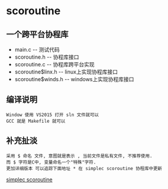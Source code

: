 # scoroutine
## 一个跨平台协程库

* main.c              --  测试代码
* scoroutine.h        --  协程库接口
* scoroutine.c        --  协程库跨平台实现
* scoroutine$linx.h   --  linux上实现协程库接口
* scoroutine$winds.h  --  windows上实现协程库接口

## 编译说明
    Window 使用 VS2015 打开 sln 文件就可以
    GCC 就是 Makefile 就可以
  
## 补充扯淡
    采用 $ 命名 文件, 意图就是表示 , 当前文件是私有文件, 不推荐使用.
    而 $ 字符是C中, 变量命名一个"特殊"字符. 
    更加详细版本 可以追踪下面地址 * 在 simplec scoroutine 协程库中更新
[simplec scoroutine](https://github.com/wangzhione/simplec/blob/master/simplec/module/service/include/scoroutine.h)
